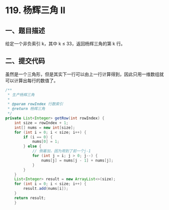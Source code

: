 # 119. 杨辉三角 II

## 一、题目描述

给定一个非负索引 k，其中 k ≤ 33，返回杨辉三角的第 k 行。

## 二、提交代码

虽然是一个三角形，但是其实下一行可以由上一行计算得到，因此只用一维数组就可以计算出每行的数值了。

```java
/**
 * 生产杨辉三角
 *
 * @param rowIndex 行数索引
 * @return 杨辉三角
 */
private List<Integer> getRow(int rowIndex) {
    int size = rowIndex + 1;
    int[] nums = new int[size];
    for (int i = 0; i < size; i++) {
        if (i == 0) {
            nums[0] = 1;
        } else {
            // 倒着加，因为用到了前一个j-1
            for (int j = i; j > 0; j--) {
                nums[j] = nums[j - 1] + nums[j];
            }
        }
    }
    List<Integer> result = new ArrayList<>(size);
    for (int i = 0; i < size; i++) {
        result.add(nums[i]);
    }
    return result;
    }
```
